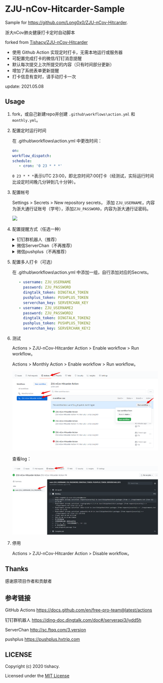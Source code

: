 # ZJU-nCov-Hitcarder-Sample

Sample for https://github.com/Long0x0/ZJU-nCov-Hitcarder.

浙大nCov肺炎健康打卡定时自动脚本

forked from [Tishacy/ZJU-nCov-Hitcarder](https://github.com/Tishacy/ZJU-nCov-Hitcarder)

 - 使用 Github Action 实现定时打卡，无需本地运行或服务器
 - 可配置完成打卡的微信/钉钉消息提醒
 - 默认每次提交上次所提交的内容（只有时间部分更新）
 - 增加了系统表单更新提醒
 - 打卡信息有变时，请手动打卡一次

update: 2021.05.08

## Usage

1. fork，或自己新建repo并创建 `.github\workflows\action.yml` 和 `monthly.yml`。
   
2. 配置定时运行时间
   
   在 .github\workflows\action.yml 中更改时间：
   ```yml
   on:
   workflow_dispatch:
   schedule:
      - cron: '0 23 * * *'
   ```
   `0 23 * * *`表示UTC 23:00，即北京时间7:00打卡（经测试，实际运行时间比设定时间晚几分钟到几十分钟）。
   
3. 配置帐号
   
   Settings > Secrets > New repository secrets， 添加 `ZJU_USERNAME`，内容为浙大通行证账号（学号），添加`ZJU_PASSWORD`，内容为浙大通行证密码。

   ![](docs/zju_account.png)

4. 配置提醒方式（任选一种）
   
   <details>
     <summary>钉钉群机器人（推荐）</summary>

     - PC端钉钉 > 新手体验群 > 群设置 > 智能群助手 > 添加机器人 > 自定义，名字随便填，安全设置选择`自定义关键字`，填`打卡`，然后下一步复制Webhook。

     - Settings > Secrets > New repository secrets， 添加`DINGTALK_TOKEN`，内容为刚才复制的Webhook中 `access_token=` 后面的内容。

   </details>
   
   <details>
     <summary>微信ServerChan（不再推荐）</summary>
 
     - 前往 http://sc.ftqq.com/3.version ，按首页的提示用GitHub账号登录，绑定微信，即可获得SCKEY。

     - Settings > Secrets > New repository secrets， 添加`SERVERCHAN_KEY`，内容为刚才复制的SCKEY。

   </details>
   
   <details>
     <summary>微信pushplus（不再推荐）</summary>

     - 前往 https://pushplus.hxtrip.com ，微信扫码，点击激活消息，复制token。

     - Settings > Secrets > New repository secrets， 添加`PUSHPLUS_TOKEN`，内容为刚才复制的token。

   </details>

5. 配置多人打卡（可选）

   在 .github\workflows\action.yml 中添加一组，自行添加对应的Secrets。

   ```yml
      - username: ZJU_USERNAME
        password: ZJU_PASSWORD
        dingtalk_token: DINGTALK_TOKEN
        pushplus_token: PUSHPLUS_TOKEN
        serverchan_key: SERVERCHAN_KEY
      - username: ZJU_USERNAME2
        password: ZJU_PASSWORD2
        dingtalk_token: DINGTALK_TOKEN2
        pushplus_token: PUSHPLUS_TOKEN2
        serverchan_key: SERVERCHAN_KEY2
   ```

6. 测试
   
   Actions > ZJU-nCov-Hitcarder Action > Enable workflow > Run workflow。

   Actions > Monthly Action > Enable workflow > Run workflow。

   ![](docs/manual_run_2.png)


   查看log：

   ![](docs/actions_logs.png)

7. 停用

   Actions > ZJU-nCov-Hitcarder Action > Disable workflow。


## Thanks

感谢原项目作者和贡献者

## 参考链接
GitHub Actions https://docs.github.com/en/free-pro-team@latest/actions

钉钉群机器人 https://ding-doc.dingtalk.com/doc#/serverapi3/iydd5h

ServerChan http://sc.ftqq.com/3.version

pushplus https://pushplus.hxtrip.com


## LICENSE

Copyright (c) 2020 tishacy.

Licensed under the [MIT License](https://github.com/Tishacy/ZJU-nCov-Hitcarder/blob/master/LICENSE)

